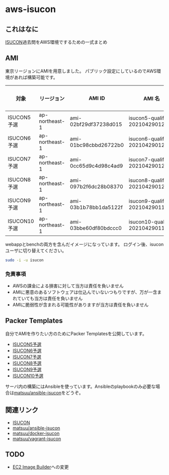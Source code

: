 # aws-isucon

## これはなに

[ISUCON](https://isucon.net)過去問をAWS環境でするための一式まとめ

## AMI

東京リージョンにAMIを用意しました。
パブリック設定にしているのでAWS環境があれば構築可能です。

| 対象 | リージョン | AMI ID | AMI 名 | SSH接続アカウント |
| --- | --- | --- | --- | --- |
| ISUCON5予選  | ap-northeast-1 | ami-02bf29df37238d015 | isucon5-qualify-20210429012748  | ubuntu |
| ISUCON6予選  | ap-northeast-1 | ami-01bc98cbbd26722b0 | isucon6-qualify-20210429012522  | ubuntu |
| ISUCON7予選  | ap-northeast-1 | ami-0cc65d9c4d98c4ad9 | isucon7-qualify-20210429012434  | ubuntu |
| ISUCON8予選  | ap-northeast-1 | ami-097b2f6dc28b08370 | isucon8-qualify-20210429012121  | centos |
| ISUCON9予選  | ap-northeast-1 | ami-03b1b78bb1da5122f | isucon9-qualify-20210429011718  | ubuntu |
| ISUCON10予選 | ap-northeast-1 | ami-03bbe60df80bdccc0 | isucon10-qualify-20210429011055 | ubuntu |

webappとbenchの両方を含んだイメージになっています。
ログイン後、isuconユーザに切り替えてください。

```sh
sudo -i -u isucon
```

### 免責事項

* AWSの課金による損害に対して当方は責任を負いません
* AMIに悪意のあるソフトウェアは仕込んでいないつもりですが、万が一含まれていても当方は責任を負いません
* AMIに脆弱性が含まれる可能性がありますが当方は責任を負いません

## Packer Templates

自分でAMIを作りたい方のためにPacker Templatesを公開しています。

* [ISUCON5予選](https://github.com/matsuu/aws-isucon/tree/main/isucon5-qualify)
* [ISUCON6予選](https://github.com/matsuu/aws-isucon/tree/main/isucon6-qualify)
* [ISUCON7予選](https://github.com/matsuu/aws-isucon/tree/main/isucon7-qualify)
* [ISUCON8予選](https://github.com/matsuu/aws-isucon/tree/main/isucon8-qualify)
* [ISUCON9予選](https://github.com/matsuu/aws-isucon/tree/main/isucon9-qualify)
* [ISUCON10予選](https://github.com/matsuu/aws-isucon/tree/main/isucon10-qualify)

サーバ内の構築にはAnsibleを使っています。Ansibleのplaybookのみ必要な場合は[matsuu/ansible-isucon](https://github.com/matsuu/ansible-isucon)をどうぞ。

## 関連リンク

* [ISUCON](https://isucon.net/)
* [matsuu/ansible-isucon](https://github.com/matsuu/ansible-isucon)
* [matsuu/docker-isucon](https://github.com/matsuu/docker-isucon)
* [matsuu/vagrant-isucon](https://github.com/matsuu/vagrant-isucon)

## TODO

* [EC2 Image Builder](https://aws.amazon.com/jp/image-builder/)への変更
